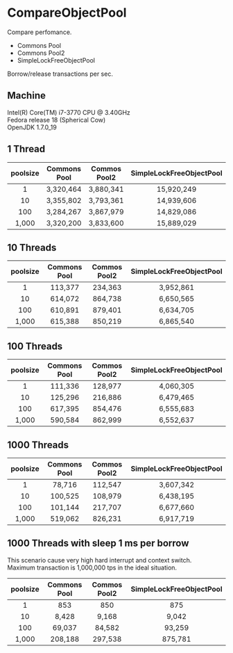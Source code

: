 CompareObjectPool
=================

Compare perfomance.

- Commons Pool
- Commons Pool2
- SimpleLockFreeObjectPool

Borrow/release transactions per sec.

## Machine
Intel(R) Core(TM) i7-3770 CPU @ 3.40GHz  
Fedora release 18 (Spherical Cow)  
OpenJDK 1.7.0_19  


## 1 Thread

| poolsize 	| Commons Pool 	| Commos Pool2 	| SimpleLockFreeObjectPool 	|
|:--------:	|:------------:	|:------------:	|:------------------------:	|
|        1 	|    3,320,464 	|    3,880,341 	|               15,920,249 	|
|       10 	|    3,355,802 	|    3,793,361 	|               14,939,606 	|
|      100 	|    3,284,267 	|    3,867,979 	|               14,829,086 	|
|    1,000 	|    3,320,200 	|    3,833,600 	|               15,889,029 	|


## 10 Threads

| poolsize | Commons Pool | Commos Pool2 | SimpleLockFreeObjectPool |
|:--------:|:------------:|:------------:|:------------------------:|
|        1 |      113,377 |      234,363 |                3,952,861 |
|       10 |      614,072 |      864,738 |                6,650,565 |
|      100 |      610,891 |      879,401 |                6,634,705 |
|    1,000 |      615,388 |      850,219 |                6,865,540 |

## 100 Threads

| poolsize | Commons Pool | Commos Pool2 | SimpleLockFreeObjectPool |
|:--------:|:------------:|:------------:|:------------------------:|
|        1 |      111,336 |      128,977 |                4,060,305 |
|       10 |      125,296 |      216,886 |                6,479,465 |
|      100 |      617,395 |      854,476 |                6,555,683 |
|    1,000 |      590,584 |      862,999 |                6,552,637 |

## 1000 Threads

| poolsize | Commons Pool | Commos Pool2 | SimpleLockFreeObjectPool |
|:--------:|:------------:|:------------:|:------------------------:|
|        1 |       78,716 |      112,547 |                3,607,342 |
|       10 |      100,525 |      108,979 |                6,438,195 |
|      100 |      101,144 |      217,707 |                6,677,660 |
|    1,000 |      519,062 |      826,231 |                6,917,719 |

## 1000 Threads with sleep 1 ms per borrow

This scenario cause very high hard interrupt and context switch.  
Maximum transaction is 1,000,000 tps in the ideal situation.  

| poolsize | Commons Pool | Commos Pool2 | SimpleLockFreeObjectPool |
|:--------:|:------------:|:------------:|:------------------------:|
|        1 |          853 |          850 |                      875 |
|       10 |        8,428 |        9,168 |                    9,042 |
|      100 |       69,037 |       84,582 |                   93,259 |
|    1,000 |      208,188 |      297,538 |                  875,781 |

